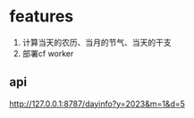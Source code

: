 # features
1. 计算当天的农历、当月的节气、当天的干支 
2. 部署cf worker 

## api 
http://127.0.0.1:8787/dayinfo?y=2023&m=1&d=5 
